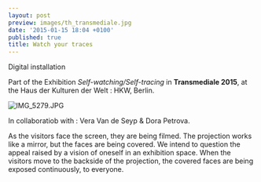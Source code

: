 ```yaml
---
layout: post
preview: images/th_transmediale.jpg
date: '2015-01-15 18:04 +0100'
published: true
title: Watch your traces
---
```

Digital installation

Part of the Exhibition _Self-watching/Self-tracing_ in **Transmediale 2015**, at the Haus der Kulturen der Welt : HKW, Berlin.

![IMG_5279.JPG]({{site.baseurl}}/images/IMG_5279.JPG)


In collaboratiob with : Vera Van de Seyp & Dora Petrova.

As the visitors face the screen, they are being filmed. The projection works like a mirror, but the faces are being covered. We intend to question the appeal raised by a vision of oneself in an exhibition space. When the visitors move to the backside of the projection, the covered faces are being exposed continuously, to everyone.
